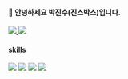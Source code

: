 #### 👋 안녕하세요 박진수(진스박스)입니다.
<a href="https://velog.io/@jinsup9k">
<img src="https://img.shields.io/badge/tech blog -20C997?style=flat-square&logo=Velog&logoColor=white"/>
</a>
<a href="mailto:01077717141p@gmail.com" class="">
<img src="https://img.shields.io/badge/01077717141p@gmail.com -EA4336?style=flat-square&logo=Gmail&logoColor=white"/>
</a>  




#### skills
<img src="https://img.shields.io/badge/java -007396?style=flat-square&logo=java&logoColor=white"> <img src="https://img.shields.io/badge/spring -6DB33F?style=flat-square&logo=spring&logoColor=white"/> <img src="https://img.shields.io/badge/mysql -4479A1?style=flat-square&logo=mysql&logoColor=white"/> <img src="https://img.shields.io/badge/git -F05032?style=flat-square&logo=git&logoColor=white"/> 

